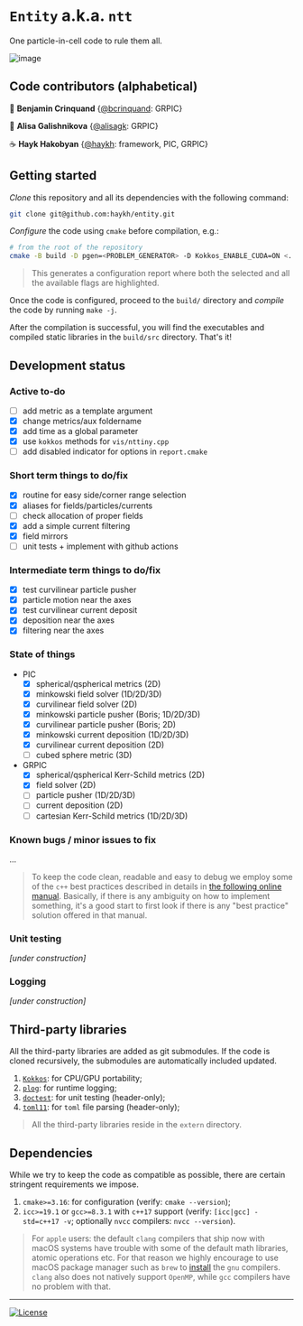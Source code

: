 # `Entity` a.k.a. `ntt`
One particle-in-cell code to rule them all.

![image](assets/cover.gif)

## Code contributors (alphabetical)

🍵 __Benjamin Crinquand__ {[@bcrinquand](https://github.com/bcrinquand): GRPIC}

🧋 __Alisa Galishnikova__ {[@alisagk](https://github.com/alisagk): GRPIC}

☕ __Hayk Hakobyan__ {[@haykh](https://github.com/haykh): framework, PIC, GRPIC}

## Getting started

_Clone_ this repository and all its dependencies with the following command:

```sh
git clone git@github.com:haykh/entity.git
```

_Configure_ the code using `cmake` before compilation, e.g.:

```sh
# from the root of the repository
cmake -B build -D pgen=<PROBLEM_GENERATOR> -D Kokkos_ENABLE_CUDA=ON <...>
```

> This generates a configuration report where both the selected and all the available flags are highlighted.

Once the code is configured, proceed to the `build/` directory and _compile_ the code by running `make -j`. 

After the compilation is successful, you will find the executables and compiled static libraries in the `build/src` directory. That's it!

## Development status

### Active to-do

  - [ ] add metric as a template argument
  - [x] change metrics/aux foldername
  - [x] add time as a global parameter
  - [x] use `kokkos` methods for `vis/nttiny.cpp`
  - [ ] add disabled indicator for options in `report.cmake`

### Short term things to do/fix

  - [x] routine for easy side/corner range selection
  - [x] aliases for fields/particles/currents
  - [ ] check allocation of proper fields
  - [x] add a simple current filtering
  - [x] field mirrors
  - [ ] unit tests + implement with github actions

### Intermediate term things to do/fix

  - [x] test curvilinear particle pusher
  - [x] particle motion near the axes
  - [x] test curvilinear current deposit
  - [x] deposition near the axes
  - [x] filtering near the axes

### State of things

* PIC
  - [x] spherical/qspherical metrics (2D)
  - [x] minkowski field solver (1D/2D/3D)
  - [x] curvilinear field solver (2D)
  - [x] minkowski particle pusher (Boris; 1D/2D/3D)
  - [x] curvilinear particle pusher (Boris; 2D)
  - [x] minkowski current deposition (1D/2D/3D)
  - [x] curvilinear current deposition (2D)
  - [ ] cubed sphere metric (3D)
* GRPIC
  - [x] spherical/qspherical Kerr-Schild metrics (2D)
  - [x] field solver (2D)
  - [ ] particle pusher (1D/2D/3D)
  - [ ] current deposition (2D)
  - [ ] cartesian Kerr-Schild metrics (1D/2D/3D)

### Known bugs / minor issues to fix

  ...

> To keep the code clean, readable and easy to debug we employ some of the `c++` best practices described in details in [the following online manual](https://www.learncpp.com/). Basically, if there is any ambiguity on how to implement something, it's a good start to first look if there is any "best practice" solution offered in that manual.

### Unit testing

_[under construction]_

### Logging

_[under construction]_

## Third-party libraries

All the third-party libraries are added as git submodules. If the code is cloned recursively, the submodules are automatically included updated.

1. [`Kokkos`](https://github.com/kokkos/kokkos/): for CPU/GPU portability;
2. [`plog`](https://github.com/SergiusTheBest/plog): for runtime logging;
3. [`doctest`](https://github.com/doctest/doctest): for unit testing (header-only);
4. [`toml11`](https://github.com/ToruNiina/toml11): for `toml` file parsing (header-only);

> All the third-party libraries reside in the `extern` directory.

## Dependencies

While we try to keep the code as compatible as possible, there are certain stringent requirements we impose.

1. `cmake>=3.16`: for configuration (verify: `cmake --version`);
2. `icc>=19.1` or `gcc>=8.3.1` with `c++17` support (verify: `[icc|gcc] -std=c++17 -v`; optionally `nvcc` compilers: `nvcc --version`).

> For `apple` users: the default `clang` compilers that ship now with macOS systems have trouble with some of the default math libraries, atomic operations etc. For that reason we highly encourage to use macOS package manager such as `brew` to [install](https://formulae.brew.sh/formula/gcc) the `gnu` compilers. `clang` also does not natively support `OpenMP`, while `gcc` compilers have no problem with that.

---

[![License](https://img.shields.io/badge/License-BSD%203--Clause-blue.svg)](https://opensource.org/licenses/BSD-3-Clause)

